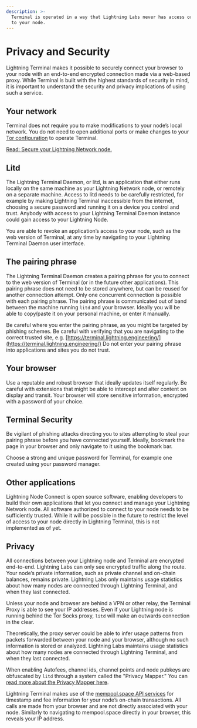 ```yaml
---
description: >-
  Terminal is operated in a way that Lightning Labs never has access or insight
  to your node.
---
```


# Privacy and Security

Lightning Terminal makes it possible to securely connect your browser to your node with an end-to-end encrypted connection made via a web-based proxy. While Terminal is built with the highest standards of security in mind, it is important to understand the security and privacy implications of using such a service.

## Your network

Terminal does not require you to make modifications to your node’s local network. You do not need to open additional ports or make changes to your [Tor configuration](../lnd/quick-tor-setup.md) to operate Terminal.

[Read: Secure your Lightning Network node.](../lnd/secure-your-lightning-network-node.md)

## Litd <a href="#docs-internal-guid-82ce45e1-7fff-9b95-2273-6f6b2328b9f5" id="docs-internal-guid-82ce45e1-7fff-9b95-2273-6f6b2328b9f5"></a>

The Lightning Terminal Daemon, or litd, is an application that either runs locally on the same machine as your Lightning Network node, or remotely on a separate machine. Access to litd needs to be carefully restricted, for example by making Lightning Terminal inaccessible from the internet, choosing a secure password and running it on a device you control and trust. Anybody with access to your Lightning Terminal Daemon instance could gain access to your Lightning Node.

You are able to revoke an application’s access to your node, such as the web version of Terminal, at any time by navigating to your Lightning Terminal Daemon user interface.

## The pairing phrase

The Lightning Terminal Daemon creates a pairing phrase for you to connect to the web version of Terminal (or in the future other applications). This pairing phrase does not need to be stored anywhere, but can be reused for another connection attempt. Only one concurrent connection is possible with each pairing phrase. The pairing phrase is communicated out of band between the machine running `litd` and your browser. Ideally you will be able to copy/paste it on your personal machine, or enter it manually.

Be careful where you enter the pairing phrase, as you might be targeted by phishing schemes. Be careful with verifying that you are navigating to the correct trusted site, e.g. [https://terminal.lightning.engineering/](https://terminal.lightning.engineering/) Do not enter your pairing phrase into applications and sites you do not trust.

## Your browser

Use a reputable and robust browser that ideally updates itself regularly. Be careful with extensions that might be able to intercept and alter content on display and transit. Your browser will store sensitive information, encrypted with a password of your choice.

## Terminal Security&#x20;

Be vigilant of phishing attacks directing you to sites attempting to steal your pairing phrase before you have connected yourself. Ideally, bookmark the page in your browser and only navigate to it using the bookmark bar.

Choose a strong and unique password for Terminal, for example one created using your password manager.

## Other applications

Lightning Node Connect is open source software, enabling developers to build their own applications that let you connect and manage your Lightning Network node. All software authorized to connect to your node needs to be sufficiently trusted. While it will be possible in the future to restrict the level of access to your node directly in Lightning Terminal, this is not implemented as of yet.

## Privacy

All connections between your Lightning node and Terminal are encrypted end-to-end. Lightning Labs can only see encrypted traffic along the route. Your node’s private information, such as private channel and on-chain balances, remains private. Lightning Labs only maintains usage statistics about how many nodes are connected through Lightning Terminal, and when they last connected.

Unless your node and browser are behind a VPN or other relay, the Terminal Proxy is able to see your IP addresses. Even if your Lightning node is running behind the Tor Socks proxy, `litd` will make an outwards connection in the clear.

Theoretically, the proxy server could be able to infer usage patterns from packets forwarded between your node and your browser, although no such information is stored or analyzed. Lightning Labs maintains usage statistics about how many nodes are connected through Lightning Terminal, and when they last connected.

When enabling Autofees, channel ids, channel points and node pubkeys are obfuscated by `litd` through a system called the "Privacy Mapper." You can [read more about the Privacy Mapper here](autofees.md#docs-internal-guid-8d174f91-7fff-6e6f-dd09-9926abf105f2).

Lightning Terminal makes use of the [mempool.space API services](https://mempool.space/terms-of-service) for timestamp and fee information for your node’s on-chain transactions. All calls are made from your browser and are not directly associated with your node. Similarly to navigating to mempool.space directly in your browser, this reveals your IP address.
